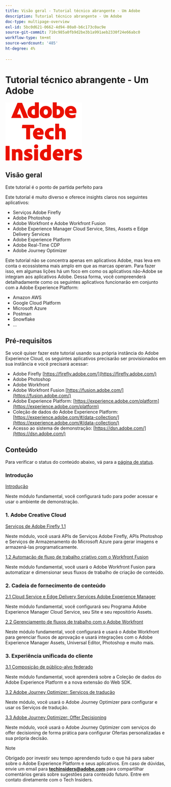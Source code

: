 ```yaml
---
title: Visão geral - Tutorial técnico abrangente - Um Adobe
description: Tutorial técnico abrangente - Um Adobe
doc-type: multipage-overview
exl-id: 5bc0d621-0662-4d94-80a0-b6c173c0ac9e
source-git-commit: 710c985a0fb9d2be3b1a991aeb2330f24e66abc0
workflow-type: tm+mt
source-wordcount: '485'
ht-degree: 4%

---
```


# Tutorial técnico abrangente - Um Adobe

![Informantes técnicos](./assets/images/techinsiders.png)

## Visão geral

Este tutorial é o ponto de partida perfeito para

Este tutorial é muito diverso e oferece insights claros nos seguintes aplicativos:

- Serviços Adobe Firefly
- Adobe Photoshop
- Adobe Workfront e Adobe Workfront Fusion
- Adobe Experience Manager Cloud Service, Sites, Assets e Edge Delivery Services
- Adobe Experience Platform
- Adobe Real-Time CDP
- Adobe Journey Optimizer


Este tutorial não se concentra apenas em aplicativos Adobe, mas leva em conta o ecossistema mais amplo em que as marcas operam. Para fazer isso, em algumas lições há um foco em como os aplicativos não-Adobe se integram aos aplicativos Adobe. Dessa forma, você compreenderá detalhadamente como os seguintes aplicativos funcionarão em conjunto com a Adobe Experience Platform:

- Amazon AWS
- Google Cloud Platform
- Microsoft Azure
- Postman
- Snowflake
- ...

## Pré-requisitos

Se você quiser fazer este tutorial usando sua própria instância do Adobe Experience Cloud, os seguintes aplicativos precisarão ser provisionados em sua instância e você precisará acessar:

- Adobe Firefly [https://firefly.adobe.com/](https://firefly.adobe.com/)
- Adobe Photoshop
- Adobe Workfront
- Adobe Workfront Fusion [https://fusion.adobe.com/](https://fusion.adobe.com/)
- Adobe Experience Platform: [https://experience.adobe.com/platform](https://experience.adobe.com/platform)
- Coleção de dados do Adobe Experience Platform: [https://experience.adobe.com/#/data-collection/](https://experience.adobe.com/#/data-collection/)
- Acesso ao sistema de demonstração: [https://dsn.adobe.com/](https://dsn.adobe.com/)

## Conteúdo

Para verificar o status do conteúdo abaixo, vá para a [página de status](./status.md).

### Introdução

[Introdução](./modules/getting-started/gettingstarted/getting-started.md)

Neste módulo fundamental, você configurará tudo para poder acessar e usar o ambiente de demonstração.

### 1. Adobe Creative Cloud

[Serviços de Adobe Firefly 1.1](./modules/creative-cloud/module1.1/firefly-services.md)

Neste módulo, você usará APIs de Serviços Adobe Firefly, APIs Photoshop e Serviços de Armazenamento do Microsoft Azure para gerar imagens e armazená-las programaticamente.

[1.2 Automação de fluxo de trabalho criativo com o Workfront Fusion](./modules/creative-cloud/module1.2/automation.md)

Neste módulo fundamental, você usará o Adobe Workfront Fusion para automatizar e dimensionar seus fluxos de trabalho de criação de conteúdo.

### 2. Cadeia de fornecimento de conteúdo

[2.1 Cloud Service e Edge Delivery Services Adobe Experience Manager](./modules/csc/module2.1/aemcs.md)

Neste módulo fundamental, você configurará seu Programa Adobe Experience Manager Cloud Service, seu Site e seu repositório Assets.

[2.2 Gerenciamento de fluxos de trabalho com o Adobe Workfront](./modules/csc/module2.2/workfront.md)

Neste módulo fundamental, você configurará e usará o Adobe Workfront para gerenciar fluxos de aprovação e usará integrações com o Adobe Experience Manager Assets, Universal Editor, Photoshop e muito mais.

### 3. Experiência unificada do cliente

[3.1 Composição de público-alvo federado](./modules/uce/module3.1/fac.md)

Neste módulo fundamental, você aprenderá sobre a Coleção de dados do Adobe Experience Platform e a nova extensão do Web SDK.

[3.2 Adobe Journey Optimizer: Serviços de tradução](./modules/uce/module3.2/ajotranslationsvcs.md)

Neste módulo, você usará o Adobe Journey Optimizer para configurar e usar os Serviços de tradução.

[3.3 Adobe Journey Optimizer: Offer Decisioning](./modules/uce/module3.3/offer-decisioning.md)

Neste módulo, você usará o Adobe Journey Optimizer com serviços do offer decisioning de forma prática para configurar Ofertas personalizadas e sua própria decisão.

>[!NOTE]
>
>Obrigado por investir seu tempo aprendendo tudo o que há para saber sobre o Adobe Experience Platform e seus aplicativos. Em caso de dúvidas, envie um email para **techinsiders@adobe.com** para compartilhar comentários gerais sobre sugestões para conteúdo futuro. Entre em contato diretamente com o Tech Insiders.
